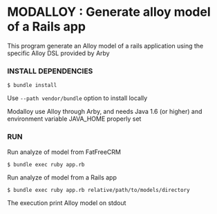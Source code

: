 # MODALLOY : Generate alloy model of a Rails app

This program generate an Alloy model of a rails application using the specific Alloy DSL provided by Arby

### INSTALL DEPENDENCIES
```
$ bundle install
```

Use ```--path vendor/bundle``` option to install locally

Modalloy use Alloy through Arby, and needs Java 1.6 (or higher) and environment variable JAVA_HOME properly set

### RUN

Run analyze of model from FatFreeCRM

```
$ bundle exec ruby app.rb
```

Run analyze of model from a Rails app

```
$ bundle exec ruby app.rb relative/path/to/models/directory
```

The execution print Alloy model on stdout